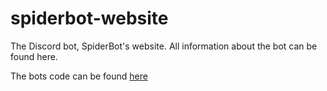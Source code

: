 # spiderbot-website

The Discord bot, SpiderBot's website. All information about the bot can be found here.


The bots code can be found [here](https://github.com/spidergamin/spiderbot-code)

